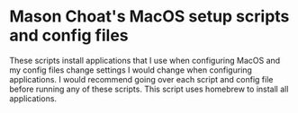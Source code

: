 # Mason Choat's MacOS setup scripts and config files

These scripts install applications that I use  when configuring MacOS and my config files change settings I would change when configuring applications. I would recommend going over each script and config file before running any of these scripts. This script uses homebrew to install all applications. 

